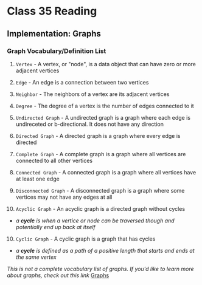 # Class 35 Reading

## Implementation: Graphs



### Graph Vocabulary/Definition List

1. `Vertex` - A vertex, or "node", is a data object that can have zero or more adjacent vertices

2. `Edge` - An edge is a connection between two vertices

3. `Neighbor` - The neighbors of a vertex are its adjacent vertices

3. `Degree` - The degree of a vertex is the number of edges connected to it

4. `Undirected Graph` - A undirected graph is a graph where each edge is undireceted or b-directional. It does not have any direction

5. `Directed Graph` - A directed graph is a graph where every edge is directed

6. `Complete Graph` - A complete graph is a graph where all vertices are connected to all other vertices

7. `Connected Graph` - A connected graph is a graph where all vertices have at least one edge

8. `Disconnected Graph` - A disconnected graph is a graph where some vertices may not have any edges at all

9. `Acyclic Graph` - An acyclic graph is a directed graph without cycles
  - *a **cycle** is when a vertice or node can be traversed though and potentially end up back at itself*

10. `Cyclic Graph` - A cyclic graph is a graph that has cycles
  - *a **cycle** is defined as a path of a positive length that starts and ends at the same vertex*


*This is not a complete vocabulary list of graphs. If you'd like to learn more about graphs, check out this link* [Graphs](https://codefellows.github.io/common_curriculum/data_structures_and_algorithms/Code_401/class-35/resources/graphs.html)